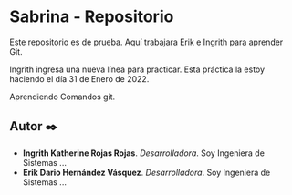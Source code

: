 # Sabrina - Repositorio

Este repositorio es de prueba. Aquí trabajara Erik e Ingrith para aprender Git.

Ingrith ingresa una nueva línea para practicar. Esta práctica la estoy haciendo el día 31 de Enero de 2022.

Aprendiendo Comandos git. 

## Autor ✒️

* **Ingrith Katherine Rojas Rojas**. *Desarrolladora*. Soy Ingeniera de Sistemas ...
* **Erik Dario Hernández Vásquez**. *Desarrolladora*. Soy Ingeniera de Sistemas ...
